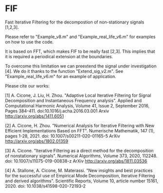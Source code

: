 # FIF
Fast Iterative Filtering for the decompostion of non-stationary signals [1,2,3].

Please refer to "Example_v8.m" and "Example_real_life_v6.m" for examples on how to use the code.

It is based on FFT, which makes FIF to be really fast [2,3].
This implies that it is required a periodical extension at the boundaries.

To overcome this limitation we can preextend the signal under investigation [4].
We do it thanks to the function "Extend_sig_v2.m". 
See "Example_real_life_v6.m" for an example of application.

Please cite our works: 

[1] A. Cicone, J. Liu, H. Zhou. "Adaptive Local Iterative Filtering 
    for Signal Decomposition and Instantaneous Frequency analysis". 
    Applied and Computational Harmonic Analysis, Volume 41, Issue 2, 
    September 2016, Pages 384-411. doi:10.1016/j.acha.2016.03.001 
    Arxiv http://arxiv.org/abs/1411.6051

[2] A. Cicone, H. Zhou. "Numerical Analysis for Iterative Filtering with 
    New Efficient Implementations Based on FFT". Numerische Mathematik, 147 (1), pages 1-28, 2021.
    doi: 10.1007/s00211-020-01165-5
    ArXiv http://arxiv.org/abs/1802.01359

[3] A. Cicone. "Iterative Filtering as a direct method for the decomposition 
    of nonstationary signals". Numerical Algorithms, Volume 373, 2020,  112248. 
    doi: 10.1007/s11075-019-00838-z
    ArXiv http://arxiv.org/abs/1811.03536
 
 [4] A. Stallone, A. Cicone, M. Materassi. "New insights and best practices 
     for the successful use of Empirical Mode Decomposition, Iterative Filtering 
     and derived algorithms". Scientific Reports, Volume 10, article number 15161, 2020. 
     doi: 10.1038/s41598-020-72193-2
 
 
